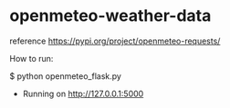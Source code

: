 # openmeteo-weather-data

reference
https://pypi.org/project/openmeteo-requests/

How to run:

$ python openmeteo_flask.py
  * Running on http://127.0.0.1:5000

